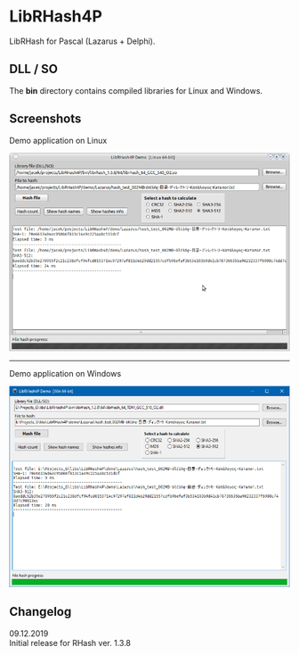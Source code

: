﻿# LibRHash4P

LibRHash for Pascal (Lazarus + Delphi).

## DLL / SO

The **bin** directory contains compiled libraries for Linux and Windows.

## Screenshots

Demo application on Linux

![Demo on Linux](librhash4p_linux.png)

---

Demo application on Windows

![Demo on Windows](librhash4p_windows.png)



## Changelog

09.12.2019  
Initial release for RHash ver. 1.3.8